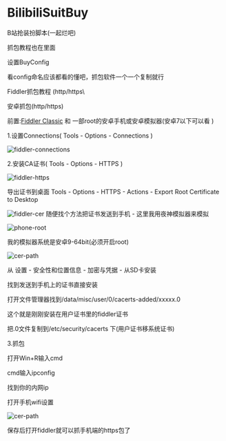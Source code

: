 # BilibiliSuitBuy

B站抢装扮脚本(一起烂吧)

抓包教程也在里面

设置BuyConfig

看config命名应该都看的懂吧，抓包软件一个一个复制就行

Fiddler抓包教程 (http/https\

安卓抓包(http/https)

前置:[Fiddler Classic](https://www.telerik.com/download/fiddler) 和 一部root的安卓手机或安卓模拟器(安卓7以下可以看 )

1.设置Connections( Tools - Options - Connections )


![fiddler-connections](/img/fiddler-connections.png)

2.安装CA证书( Tools - Options - HTTPS )

![fiddler-https](/img/fiddler-HTTPS.png)

导出证书到桌面 Tools - Options - HTTPS - Actions - Export Root Certificate to Desktop

![fiddler-cer](/img/cer.png) 随便找个方法把证书发送到手机 - 这里我用夜神模拟器来模拟

![phone-root](/img/phone-root.png)

我的模拟器系统是安卓9-64bit(必须开启root)

![cer-path](/img/cer-path.png)

从 设置 - 安全性和位置信息 - 加密与凭据 - 从SD卡安装

找到发送到手机上的证书直接安装

打开文件管理器找到/data/misc/user/0/cacerts-added/xxxxx.0

这个就是刚刚安装在用户证书里的fiddler证书

把.0文件复制到/etc/security/cacerts 下(用户证书移系统证书)

3.抓包

打开Win+R输入cmd

cmd输入ipconfig

找到你的内网ip

打开手机wifi设置

![cer-path](/img/wifi-http.png)

保存后打开fiddler就可以抓手机端的https包了
